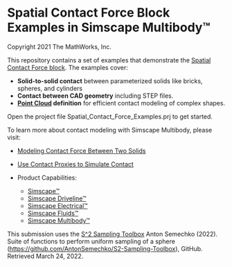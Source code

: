 # **Spatial Contact Force Block Examples in Simscape Multibody&trade;**
Copyright 2021 The MathWorks, Inc.

This repository contains a set of examples that demonstrate the 
[Spatial Contact Force block](https://www.mathworks.com/help/physmod/sm/ref/spatialcontactforce.html).
The examples cover:
* **Solid-to-solid contact** between parameterized solids like bricks, spheres, and cylinders
* **Contact between CAD geometry** including STEP files.
* **[Point Cloud](https://www.mathworks.com/help/physmod/sm/ref/pointcloud.html) definition** for efficient contact modeling of complex shapes.

Open the project file Spatial_Contact_Force_Examples.prj to get started.

To learn more about contact modeling with Simscape Multibody, please visit:
* [Modeling Contact Force Between Two Solids](https://www.mathworks.com/help/physmod/sm/ug/modeling-contact-force-between-two-solids.html)
* [Use Contact Proxies to Simulate Contact](https://www.mathworks.com/help/physmod/sm/ug/use-contact-proxies.html)

* Product Capabilities:
   * [Simscape&trade;](https://www.mathworks.com/products/simscape.html)
   * [Simscape Driveline&trade;](https://www.mathworks.com/products/simscape-driveline.html)
   * [Simscape Electrical&trade;](https://www.mathworks.com/products/simscape-electrical.html)
   * [Simscape Fluids&trade;](https://www.mathworks.com/products/simscape-fluids.html)
   * [Simscape Multibody&trade;](https://www.mathworks.com/products/simscape-multibody.html)

This submission uses the [S^2 Sampling Toolbox](https://www.mathworks.com/matlabcentral/fileexchange/37004-suite-of-functions-to-perform-uniform-sampling-of-a-sphere)
Anton Semechko (2022). Suite of functions to perform uniform sampling of a sphere (https://github.com/AntonSemechko/S2-Sampling-Toolbox), GitHub. Retrieved March 24, 2022.